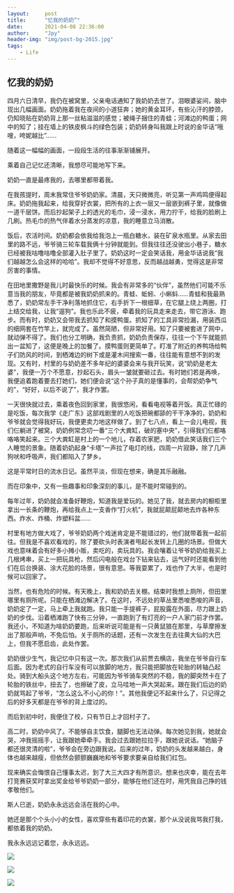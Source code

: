 ```yaml
---
layout:     post
title:      "忆我的奶奶”"
date:       2021-04-08 22:36:00
author:     "Jpy"
header-img: "img/post-bg-2015.jpg"
tags:
    - Life
---
```




## 忆我的奶奶

四月六日清早，我仍在被窝里，父亲电话通知了我奶奶去世了。泪眼婆娑间，脑中现出几幅画面。奶奶拖着我在夜间的小道狂奔；她的黄金耳环，有些沁汗的脖颈，仍知晓贴在奶奶背上那一丝粘滋滋的感觉；被绳子捆住的青蛙；河滩边的鸭蛋；网中的知了；挂在墙上的铁皮枫斗的绿色包装；奶奶转身叫我跟上时说的金华话“哦嗖，咵妮越比”……

随着这一幅幅的画面，一段段生活的往事渐渐铺展开。

乘着自己记忆还清晰，我想尽可能地写下来。

奶奶一直是最疼我的，去哪里都带着我。

在我孩提时，周末我常住爷爷奶奶家。清晨，天只微微亮，听见第一声鸡鸣便得起床。奶奶拖我起来，给我穿好衣裳，把所有的上衣一层又一层嵌到裤子里，就像做一道千层饼。而后抄起架子上的透光的毛巾，浸一浸水，用力拧干，给我的脸刷上几刷。热毛巾的热气伴着水分蒸发的凉意，我的睡意立马消散。

饭后，农活时间。奶奶都会依我给我泡上一瓶白糖水，装在矿泉水瓶里。从家去田里的路不远，爷爷骑三轮车载我俩十分钟就能到。但我往往还没驶出小巷子，糖水已经被我咕噜咕噜全部灌入肚子里了。奶奶这时一定会笑话我，用金华话说我“我们越越怎么会这样的哈哈”。我却不觉得不好意思，反而越战越勇，觉得这是非常厉害的事情。

在田地里撒野是我儿时最快乐的时候。我会有非常多的“伙伴”，虽然他们可能不乐意当我的朋友，毕竟都是被我奶奶抓来的。青蛙、蚯蚓、小蝌蚪……青蛙和我最熟悉了，奶奶常左手干净利落地抓住它，右手折下一根细草，在它腿上绕上两圈，打上结交给我，让我“遛狗”。我也乐此不疲，牵着我的玩具走来走去，带它游泳、跑步。而有时，奶奶又会带我去抓知了和摸鸭蛋。抓知了的工具非常捡漏，用装西瓜的细网套在竹竿上，就完成了。虽然简陋，但非常好用。知了只要被套进了网中，就动弹不得了。我们也分工明确，我负责抓，奶奶负责保存，往往一个下午就能抓出一盆知了，这便是晚上的加餐了。摸鸭蛋则更简单了。盯准了附近的养鸭场给鸭子们防风的时间，到栖滩边的树下或是灌木间搜索一番，往往能有意想不到的发现。又有时，村里的与奶奶差不多年纪的婆婆会来与我开玩笑，说“奶奶是老太婆”，我便一万个不愿意，抄起石头，眉头一皱就要砸过去。有时她们若是再唤，我便追着跑着要去打她们，她们便会说“这个孙子真的是懂事的，会帮奶奶争气的”，“好好，以后不说了”，我才作罢。

一天很快就过去，乘着夜色回到家里，我很悠闲，看看电视等着开饭。真正忙碌的是吃饭，每次我学《走广东》这部戏剧里的人吃饭把碗都舔的干干净净的，奶奶和爷爷就会觉得我好玩，我便更卖力地这样做了。到了七八点，看上一会儿电视，我们仨躺进了被窝，奶奶例常念叨一番“三个大粪缸，破的塞中央”，引得我们仨都咯咯咯笑起来。三个大粪缸是村上的一个地儿，存着农家肥，奶奶借此笑话我们三个人睡觉的景象。随着奶奶起身“卡塔”一声拉了电灯的线，四周一片寂静，除了几声狗吠和呼吸声，我们都陷入了梦乡。

这是平常时日的流水日记。虽然平淡，但现在想来，确是其乐融融。

而在印象中，又有一些趣事和印象深刻的事儿，是不能时常碰到的。

每年过年，奶奶就会准备好鞭炮，知道我是爱玩的。她见了我，就去房内的橱柜里拿出一长条的鞭炮，再给我点上一支香作“打火机”，我就屁颠屁颠地去炸各种东西。炸水、炸桶、炸塑料盆……

村里有地方做大戏了，爷爷奶奶两个戏迷肯定是不能错过的，他们就带着我一起前往。但我是不喜欢看戏的，除了要砍头时表演者甩起长发转上几圈的场景。但做大戏也意味着会有好多小摊小贩，卖吃的，卖玩具的。我会嚷着让爷爷奶奶给我买上几根烤串，买上一把玩具枪，然后闪电般在戏台下钻来钻去，运气好时还能看到他们在后台换装、涂大花脸的场景，很有意思。等我耍累了，戏也作了大半，也是时候可以回家了。

当然，也有危险的时候。有天晚上，我和奶奶去关棚。结束时我想上厕所，但田里哪里有厕所呢。只能在栖滩边解决了。在这时，不远处的草丛里悉唆悉唆的声音，奶奶定了一定，马上牵上我就跑。我只能一手提裤子，屁股露在外面，尽力跟上奶奶的步伐。沿着栖滩跑了快有三分钟，一直跑到了有灯亮的一户人家门前才作罢。我还小，不知道为啥奶奶要跑，后来听说可能是有一只黄鼠狼在那里，与草摩擦发出了那般声响，不免后怕。关于厕所的话题，还有一次发生在去往黄大仙的大巴上，但我不愿启齿，此处作罢。

奶奶很少生气，我记忆中只有这一次。那次我们从前贾去横店，我坐在爷爷自行车后面。因为老式的自行车没有可以放脚的地方，我只能把脚放在轮胎的转轴凸起处。骑到大船头这个地方左右，可能因为爷爷骑车突然的不稳，我的脚突然卡在了轮胎的铁丝中，扭去了，也擦破了皮，立马哇地一声大哭起来。跟在我们后边的奶奶就骂起了爷爷，“怎么这么不小心的你！”。其他我便记不起来什么了，只记得之后的好多天都是在爷爷的背上度过的。

而后到初中时，我便住了校，只有节日上才回村子了。

高二时，奶奶中风了。不能够自主饮食，腿脚也无法动弹。每次她见到我，她就会哭，冲我摇摇手，让我跟她牵牵手。我会过去跟她拉拉手，跟她说说话。“她脑子都还很灵清的啦”，爷爷会在旁边跟我说。后来的过年，奶奶的头发越来越白，身体也越来越瘦，但依然会颤颤巍巍地和爷爷要求要亲自给我们红包。

现来确实会悔恨自己懂事太迟，到了大三大四才有所意识。想来也庆幸，能在去年打竞赛获奖时拿出奖金给爷爷奶奶一部分，能够在他们还在时，用凭我自己挣的钱孝敬他们。

斯人已逝，奶奶永永远远会活在我的心中。

她还是那个个头小小的女性，喜欢穿些有着印花的衣裳，那个从没说我骂我打我，都依着我的奶奶。

我永永远远记着您，永永远远。

![](https://cdn.jsdelivr.net/gh/Jia-py/blog_picture/21_4/3.jpg)

![](https://cdn.jsdelivr.net/gh/Jia-py/blog_picture/21_4/1.jpg)

![](https://cdn.jsdelivr.net/gh/Jia-py/blog_picture/21_4/2.jpg)

